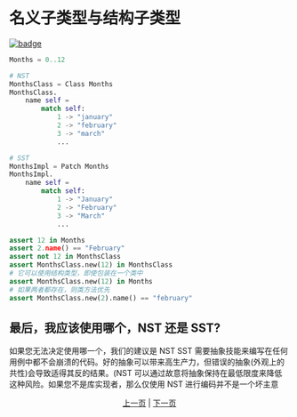 # 名义子类型与结构子类型

[![badge](https://img.shields.io/endpoint.svg?url=https%3A%2F%2Fgezf7g7pd5.execute-api.ap-northeast-1.amazonaws.com%2Fdefault%2Fsource_up_to_date%3Fowner%3Derg-lang%26repos%3Derg%26ref%3Dmain%26path%3Ddoc/EN/syntax/type/06_nst_vs_sst.md%26commit_hash%3Db713e6f5cf9570255ccf44d14166cb2a9984f55a)](https://gezf7g7pd5.execute-api.ap-northeast-1.amazonaws.com/default/source_up_to_date?owner=erg-lang&repos=erg&ref=main&path=doc/EN/syntax/type/06_nst_vs_sst.md&commit_hash=b713e6f5cf9570255ccf44d14166cb2a9984f55a)

```python
Months = 0..12

# NST
MonthsClass = Class Months
MonthsClass.
    name self =
        match self:
            1 -> "january"
            2 -> "february"
            3 -> "march"
            ...

# SST
MonthsImpl = Patch Months
MonthsImpl.
    name self =
        match self:
            1 -> "January"
            2 -> "February"
            3 -> "March"
            ...

assert 12 in Months
assert 2.name() == "February"
assert not 12 in MonthsClass
assert MonthsClass.new(12) in MonthsClass
# 它可以使用结构类型，即使包装在一个类中
assert MonthsClass.new(12) in Months
# 如果两者都存在，则类方法优先
assert MonthsClass.new(2).name() == "february"
```

## 最后，我应该使用哪个，NST 还是 SST?

如果您无法决定使用哪一个，我们的建议是 NST
SST 需要抽象技能来编写在任何用例中都不会崩溃的代码。好的抽象可以带来高生产力，但错误的抽象(外观上的共性)会导致适得其反的结果。(NST 可以通过故意将抽象保持在最低限度来降低这种风险。如果您不是库实现者，那么仅使用 NST 进行编码并不是一个坏主意

<p align='center'>
    <a href='./04_class.md'>上一页</a> | <a href='./06_inheritance.md'>下一页</a>
</p>
